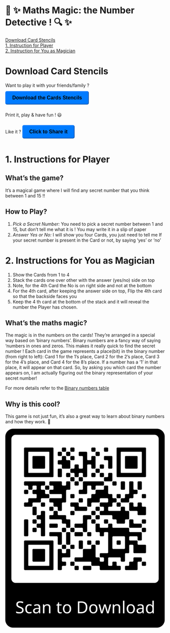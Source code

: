 # 🎩 ✨ Maths Magic: the Number Detective ! 🔍 ✨

[Download Card Stencils](#downloads)<br>
[1. Instruction for Player](#1-instructions-for-player)<br>
[2. Instruction for You as Magician](#2-instructions-for-you-as-magician)<br>

# Download Card Stencils

Want to play it with your friends/family ?<br>
<button onclick="window.location.href='./downloads/1-to-15-number-finder.pdf'" id="share-button">Download the Cards Stencils</button>

<!-- Click to [download the **Cards Stencils**](./downloads/1-to-15-number-finder.pdf)<br> -->

Print it, play & have fun ! 😃 <br>

Like it ? <button id="share-button">Click to Share it</button>

<div>
<style>
  #share-button {
    margin-top: 10px;
    margin-bottom: 10px;
    padding: 10px 20px;
    font-size: 16px;
    font-weight: bold;
    color: black;
    border-radius: 5px;
    background-color: #007bff;
    border-color: #007bff;
  }

#share-button:hover {
background-color: #0069d9;
border-color: #0062cc;
}
</style>

<script>
  const shareButton = document.getElementById("share-button");

shareButton.addEventListener("click", async () => {
try {
await navigator.share({
title: "Maths Magic",
text: "download and play the number detective game",
url: "https://my-ski-projects.github.io/number-detective/",
});
} catch (error) {
console.error("Error sharing:", error);
}
});
</script>

</div>

# 1. Instructions for Player

## What’s the game?

It’s a magical game where I will find any secret number that you think between 1 and 15 !!

## How to Play?

1. _Pick a Secret Number:_ You need to pick a secret number between 1 and 15, but don’t tell me what it is ! You may write it in a slip of paper
2. _Answer Yes or No:_ I will show you four Cards, you just need to tell me If your secret number is present in the Card or not, by saying ‘yes’ or ‘no’

# 2. Instructions for You as Magician

1. Show the Cards from 1 to 4
2. Stack the cards one over other with the answer (yes/no) side on top
3. Note, for the 4th Card the No is on right side and not at the bottom
4. For the 4th card, after keeping the answer side on top, Flip the 4th card so that the backside faces you
5. Keep the 4 th card at the bottom of the stack and it will reveal the number the Player has chosen.

## What’s the maths magic?

The magic is in the numbers on the cards! They’re arranged in a special way based on ‘binary numbers’. Binary numbers are a fancy way of saying ‘numbers in ones and zeros. This makes it really quick to find the secret number !
Each card in the game represents a place(bit) in the binary number (from right to left): Card 1 for the 1’s place, Card 2 for the 2’s place, Card 3 for the 4’s place, and Card 4 for the 8’s place. If a number has a ‘1’ in that place, it will appear on that card. So, by asking you which card the number appears on, I am actually figuring out the binary representation of your secret number!

For more details refer to the [Binary numbers table](./assets/binary.pdf)

## Why is this cool?

This game is not just fun, it’s also a great way to learn about binary numbers and how they work. 🎈

![QR Code](./assets/qr.png)
